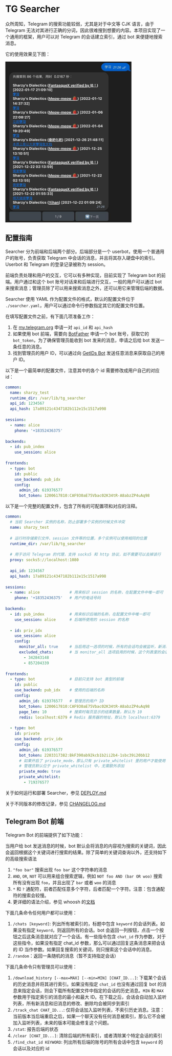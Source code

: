 # TG Searcher

众所周知，Telegram 的搜索功能较弱，尤其是对于中文等 CJK 语言，由于 Telegram 无法对其进行正确的分词，因此很难搜到想要的内容。本项目实现了一个通用的框架，用户可以对 Telegram 的会话建立索引，通过 bot 来便捷地搜索消息。

它的使用效果见下图：

<img src="./assets/example.jpg" alt="使用示例" height="500">

## 配置指南

Searcher 分为前端和后端两个部分。后端部分是一个 userbot，使用一个普通用户的账号，负责获取 Telegram 中会话的消息，并且将其存入硬盘中的索引。Userbot 和 Telegram 的登录记录被称为 session。

前端负责处理和用户的交互，它可以有多种实现，目前实现了 Telegram bot 的前端。用户通过和这个 bot 账号对话来和后端进行交互，一般的用户可以通过 bot 来搜索消息；管理员除了可以用来搜索消息之外，还可以用它来管理后端的数据。

Searcher 使用 YAML 作为配置文件的格式，默认的配置文件位于 `./searcher.yaml`，用户可以通过命令行参数指定其它的配置文件位置。

在填写配置文件之前，有下面几项准备工作：

1. 在 [my.telegram.org](https://my.telegram.org) 申请一对 `api_id` 和 `api_hash`
2. 如果使用 bot 前端，需要向 [BotFather](https://t.me/BotFather) 申请一个 bot 账号，获取它的 `bot_token`，为了确保管理员能收到 bot 发来的消息，申请之后给 bot 发送一条任意的消息。
3. 找到管理员的用户 ID，可以通过向 [GetIDs Bot](https://t.me/getidsbot) 发送任意消息来获取自己的用户 ID。

以下是一个最简单的配置文件，注意其中的各个 id 需要修改成用户自己的对应 id：

```yaml
common:
  name: sharzy_test
  runtime_dir: /var/lib/tg_searcher
  api_id: 1234567
  api_hash: 17a89121c4347182b112e15c1517a998

sessions:
  - name: alice
    phone: '+18352436375'

backends:
  - id: pub_index
    use_session: alice

frontends:
  - type: bot
    id: public
    use_backend: pub_idx
    config:
      admin_id: 619376577
      bot_token: 1200617810:CAF930aE75Vbac02K34tR-A8abzZP4uAq98
```

以下是一个完整的配置文件，包含了所有的可配置项和对应的注释。

```yaml
common:
  # 当前 Searcher 实例的名称，防止部署多个实例的时候文件冲突
  name: sharzy_test

  # 运行时存储索引文件、session 文件等的位置，多个实例可以使用相同的位置
  runtime_dir: /var/lib/tg_searcher

  # 用于访问 Telegram 的代理，支持 socks5 和 http 协议，如不需要可以去掉该行
  proxy: socks5://localhost:1080

  api_id: 1234567
  api_hash: 17a89121c4347182b112e15c1517a998

sessions:
  - name: alice             # 用来标识 session 的名称，在配置文件中唯一即可
    phone: '+18352436375'   # 用户的电话号码

backends:
  - id: pub_index           # 用来标识后端的名称，在配置文件中唯一即可
    use_session: alice      # 后端所使用的 session 的名称

  - id: priv_idx
    use_session: alice
    config:
      monitor_all: true     # 当启用这一选项的时候，所有的会话均会被监听，新消息全部会被加入索引
      excluded_chats:       # 当 monitor_all 选项启用的时候，这个列表里的会话不会被监听
        - 342843148
        - 857204339

frontends:
  - type: bot               # 目前只支持 bot 类型的前端
    id: public
    use_backend: pub_idx    # 使用的后端的名称
    config:
      admin_id: 619376577   # 管理员的用户 ID
      bot_token: 1200617810:CAF930aE75Vbac02K34tR-A8abzZP4uAq98
      page_len: 10          # 搜索时每页显示的结果数量，默认为 10
      redis: localhost:6379 # Redis 服务器的地址，默认为 localhost:6379

  - type: bot
    id: private
    use_backend: priv_idx
    config:
      admin_id: 619376577
      bot_token: 2203317382:BkF390ab92kcb1b2ii2b4-1sbc39i20bb12
      # 如果开启了 private_mode，那么只有 private_whitelist 里的用户才能使用 bot
      # 管理员默认位于 private_whitelist 中，无需额外添加
      private_mode: true
      private_whitelist:
        - 719376577
```

关于如何运行和部署 Searcher，参见 [DEPLOY.md](./DEPLOY.md)

关于不同版本的修改记录，参见 [CHANGELOG.md](./CHANGELOG.md)

## Telegram Bot 前端

Telegram Bot 的前端提供了如下功能：

当用户给 bot 发送消息的时候，bot 默认会将消息的内容视为搜索的关键词，因此会返回根据这个关键词进行搜索的结果。除了简单的关键词查询以外，还支持如下的高级搜索语法

1. `"foo bar"` 搜索出现 `foo bar` 这个字符串的消息
2. `AND`, `OR`, `NOT` 可以用来组合搜索逻辑，例如 `NOT foo AND (bar OR woo)` 搜索所有没有出现 `foo`，并且出现了 `bar` 或者 `woo` 的消息
3. `*` 和 `?` 通配符，前者匹配任意多个字符，后者匹配一个字符。注意：包含通配符的搜索会较慢。
4. 更详细的语法介绍，参见 whoosh 的[文档](https://whoosh.readthedocs.io/en/latest/querylang.html)

下面几条命令任何用户都可以使用：

1. `/chats [keyword]`: 列出所有被索引的，标题中包含 `keyword` 的会话列表。如果没有指定 `keyword`，则返回所有的会话。bot 会返回一列按钮，点击一个按钮之后这条消息就对应了一个会话。有一些指令包含 `chat_id` 作为参数，对于这些指令，如果没有指定 chat_id 参数，那么可以通过回复这条消息来把会话的 ID 当作参数。如果回复搜索的关键词，则只搜索这个会话中的消息。
2. `/random`：返回一条随机的消息（暂不支持指定会话）

下面几条命令只有管理员可以使用：

1. `/download_history [--max=MAX] [--min=MIN] [CHAT_ID...]`: 下载某个会话的历史消息并将其进行索引。如果没有指定 `chat_id` 也没有通过回复 bot 的消息来指定会话，则会下载所有配置文件中指定的会话的历史消息。`MIN` 和 `MAX` 参数用于指定索引的消息的最小和最大 ID。在下载之后，会话会自动加入监听列表，所有新消息和旧消息的修改、删除均会被同步到索引
2. `/track_chat CHAT_ID...`: 仅将会话加入监听列表，不索引历史消息。注意：当前版本当后端重启之后，如果一个聊天没有任何消息被索引，那么它不会被加入监听列表，未来的版本可能会修复这个问题。
3. `/stat`: 报告后端的状态
4. `/clear [CHAT_ID...]`: 清除后端的所有索引，或者清除某个特定会话的索引
5. `/find_chat_id KEYWORD`: 列出所有后端的账号的所有会话中包含 `keyword` 的会话以及对应的 id
